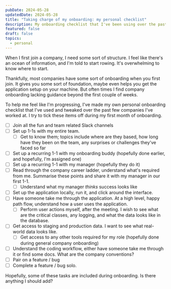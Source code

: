 ```yaml
---
pubDate: 2024-05-28
updatedDate: 2024-05-28
title: "Taking charge of my onboarding: my personal checklist"
description: My onboarding checklist that I've been using over the past few jobs to help give me structure when I've recently joined a company
featured: false
draft: false
topics:
  - personal
---
```

When I first join a company, I need some sort of structure. I feel like there's an ocean of information, and I'm told to start rowing. It's overwhelming to know where to start.

Thankfully, most companies have some sort of onboarding when you first join. It gives you some sort of foundation, maybe even helps you get the application setup on your machine. But often times I find company onboarding lacking guidance beyond the first couple of weeks.

To help me feel like I'm progressing, I've made my own personal onboarding checklist that I've used and tweaked over the past few companies I've worked at. I try to tick these items off during my first month of onboarding.

- [ ] Join all the fun and team related Slack channels
- [ ] Set up 1-1s with my entire team.
	- [ ] Get to know them; topics include where are they based, how long have they been on the team, any surprises or challenges they've faced so far
- [ ] Set up a recurring 1-1 with my onboarding buddy (hopefully done earlier, and hopefully, I'm assigned one)
- [ ] Set up a recurring 1-1 with my manager (hopefully they do it)
- [ ] Read through the company career ladder, understand what's required from me. Summarise these points and share it with my manager in our first 1-1.
	- [ ] Understand what my manager *thinks* success looks like
- [ ] Set up the application locally, run it, and click around the interface.
- [ ] Have someone take me through the application. At a high level, happy path flow, understand how a user uses the application.
	- [ ] Perform user actions myself, after the meeting. I wish to see what are the critical classes, any logging, and what the data looks like in the database.
- [ ] Get access to staging and production data. I want to see what real-world data looks like.
	- [ ] Get access to any other tools required for my role (hopefully done during general company onboarding)
- [ ] Understand the coding workflow, either have someone take me through it or find some docs. What are the company conventions?
- [ ] Pair on a feature / bug
- [ ] Complete a feature / bug solo.

Hopefully, some of these tasks are included during onboarding. Is there anything I should add?
